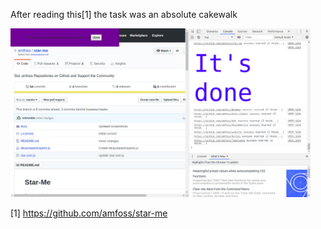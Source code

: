After reading this[1] the task was an absolute cakewalk

<img src="task-1_screenshot.png" width="480" height="270">


[1] https://github.com/amfoss/star-me
